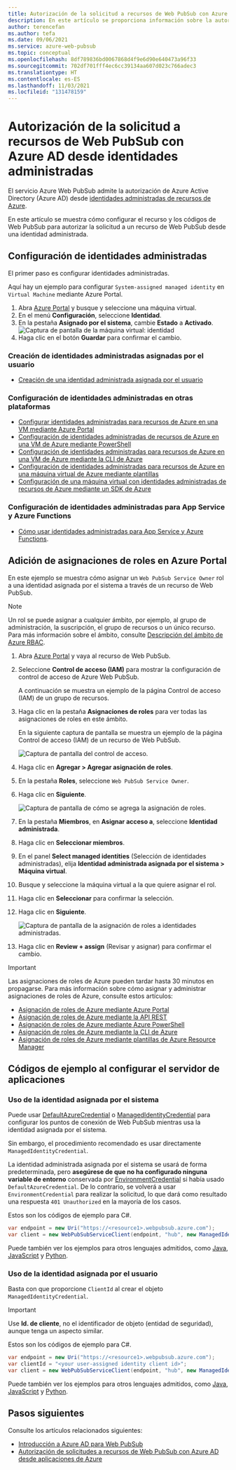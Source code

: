 ```yaml
---
title: Autorización de la solicitud a recursos de Web PubSub con Azure AD desde identidades administradas
description: En este artículo se proporciona información sobre la autorización de solicitudes a recursos de Web PubSub con Azure AD desde identidades administradas.
author: terencefan
ms.author: tefa
ms.date: 09/06/2021
ms.service: azure-web-pubsub
ms.topic: conceptual
ms.openlocfilehash: 8df789836bd0067868d4f9e6d90e640473a96f33
ms.sourcegitcommit: 702df701fff4ec6cc39134aa607d023c766adec3
ms.translationtype: HT
ms.contentlocale: es-ES
ms.lasthandoff: 11/03/2021
ms.locfileid: "131478159"
---
```

# <a name="authorize-request-to-web-pubsub-resources-with-azure-ad-from-managed-identities"></a>Autorización de la solicitud a recursos de Web PubSub con Azure AD desde identidades administradas
El servicio Azure Web PubSub admite la autorización de Azure Active Directory (Azure AD) desde [identidades administradas de recursos de Azure](../active-directory/managed-identities-azure-resources/overview.md). 

En este artículo se muestra cómo configurar el recurso y los códigos de Web PubSub para autorizar la solicitud a un recurso de Web PubSub desde una identidad administrada.

## <a name="configure-managed-identities"></a>Configuración de identidades administradas

El primer paso es configurar identidades administradas.

Aquí hay un ejemplo para configurar `System-assigned managed identity` en `Virtual Machine` mediante Azure Portal.

1. Abra [Azure Portal](https://portal.azure.com/) y busque y seleccione una máquina virtual.
1. En el menú **Configuración**, seleccione **Identidad**.
1. En la pestaña **Asignado por el sistema**, cambie **Estado** a **Activado**.
   ![Captura de pantalla de la máquina virtual: identidad](./media/aad-authorization/identity-virtual-machine.png)
1. Haga clic en el botón **Guardar** para confirmar el cambio.

### <a name="how-to-create-user-assigned-managed-identities"></a>Creación de identidades administradas asignadas por el usuario
- [Creación de una identidad administrada asignada por el usuario](../active-directory/managed-identities-azure-resources/how-manage-user-assigned-managed-identities.md#create-a-user-assigned-managed-identity)

### <a name="how-to-configure-managed-identities-on-other-platforms"></a>Configuración de identidades administradas en otras plataformas

- [Configurar identidades administradas para recursos de Azure en una VM mediante Azure Portal](../active-directory/managed-identities-azure-resources/qs-configure-portal-windows-vm.md)
- [Configuración de identidades administradas de recursos de Azure en una VM de Azure mediante PowerShell](../active-directory/managed-identities-azure-resources/qs-configure-powershell-windows-vm.md)
- [Configuración de identidades administradas para recursos de Azure en una VM de Azure mediante la CLI de Azure](../active-directory/managed-identities-azure-resources/qs-configure-cli-windows-vm.md)
- [Configuración de identidades administradas para recursos de Azure en una máquina virtual de Azure mediante plantillas](../active-directory/managed-identities-azure-resources/qs-configure-template-windows-vm.md)
- [Configuración de una máquina virtual con identidades administradas de recursos de Azure mediante un SDK de Azure](../active-directory/managed-identities-azure-resources/qs-configure-sdk-windows-vm.md)

### <a name="how-to-configure-managed-identities-for-app-service-and-azure-functions"></a>Configuración de identidades administradas para App Service y Azure Functions

- [Cómo usar identidades administradas para App Service y Azure Functions](../app-service/overview-managed-identity.md).

## <a name="add-role-assignments-on-azure-portal"></a>Adición de asignaciones de roles en Azure Portal  

En este ejemplo se muestra cómo asignar un `Web PubSub Service Owner` rol a una identidad asignada por el sistema a través de un recurso de Web PubSub. 

> [!Note]
> Un rol se puede asignar a cualquier ámbito, por ejemplo, al grupo de administración, la suscripción, el grupo de recursos o un único recurso. Para más información sobre el ámbito, consulte [Descripción del ámbito de Azure RBAC](../role-based-access-control/scope-overview.md).
1. Abra [Azure Portal](https://portal.azure.com/) y vaya al recurso de Web PubSub.

1. Seleccione **Control de acceso (IAM)** para mostrar la configuración de control de acceso de Azure Web PubSub.

   A continuación se muestra un ejemplo de la página Control de acceso (IAM) de un grupo de recursos.

1. Haga clic en la pestaña **Asignaciones de roles** para ver todas las asignaciones de roles en este ámbito.

   En la siguiente captura de pantalla se muestra un ejemplo de la página Control de acceso (IAM) de un recurso de Web PubSub.

   ![Captura de pantalla del control de acceso.](./media/aad-authorization/access-control.png)

1. Haga clic en **Agregar > Agregar asignación de roles**.

1. En la pestaña **Roles**, seleccione `Web PubSub Service Owner`.

1. Haga clic en **Siguiente**.

   ![Captura de pantalla de cómo se agrega la asignación de roles.](./media/aad-authorization/add-role-assignment.png)

1. En la pestaña **Miembros**, en **Asignar acceso a**, seleccione **Identidad administrada**.

1. Haga clic en **Seleccionar miembros**.

1. En el panel **Select managed identities** (Selección de identidades administradas), elija **Identidad administrada asignada por el sistema > Máquina virtual**.

1. Busque y seleccione la máquina virtual a la que quiere asignar el rol.

1. Haga clic en **Seleccionar** para confirmar la selección.

2. Haga clic en **Siguiente**.

   ![Captura de pantalla de la asignación de roles a identidades administradas.](./media/aad-authorization/assign-role-to-managed-identities.png)

3. Haga clic en **Review + assign** (Revisar y asignar) para confirmar el cambio.

> [!IMPORTANT]
> Las asignaciones de roles de Azure pueden tardar hasta 30 minutos en propagarse.
Para más información sobre cómo asignar y administrar asignaciones de roles de Azure, consulte estos artículos:
- [Asignación de roles de Azure mediante Azure Portal](../role-based-access-control/role-assignments-portal.md)
- [Asignación de roles de Azure mediante la API REST](../role-based-access-control/role-assignments-rest.md)
- [Asignación de roles de Azure mediante Azure PowerShell](../role-based-access-control/role-assignments-powershell.md)
- [Asignación de roles de Azure mediante la CLI de Azure](../role-based-access-control/role-assignments-cli.md)
- [Asignación de roles de Azure mediante plantillas de Azure Resource Manager](../role-based-access-control/role-assignments-template.md)

## <a name="sample-codes-while-configuring-your-server"></a>Códigos de ejemplo al configurar el servidor de aplicaciones

### <a name="using-system-assigned-identity"></a>Uso de la identidad asignada por el sistema

Puede usar [DefaultAzureCredential](/dotnet/api/azure.identity.defaultazurecredential) o [ManagedIdentityCredential](/dotnet/api/azure.identity.managedidentitycredential) para configurar los puntos de conexión de Web PubSub mientras usa la identidad asignada por el sistema.

Sin embargo, el procedimiento recomendado es usar directamente `ManagedIdentityCredential`.

La identidad administrada asignada por el sistema se usará de forma predeterminada, pero **asegúrese de que no ha configurado ninguna variable de entorno** conservada por [EnvironmentCredential](/dotnet/api/azure.identity.environmentcredential) si había usado `DefaultAzureCredential`. De lo contrario, se volverá a usar `EnvironmentCredential` para realizar la solicitud, lo que dará como resultado una respuesta `401 Unauthorized` en la mayoría de los casos.

Estos son los códigos de ejemplo para C#.

```C#
var endpoint = new Uri("https://<resource1>.webpubsub.azure.com");
var client = new WebPubSubServiceClient(endpoint, "hub", new ManagedIdentityCredential());
```

Puede también ver los ejemplos para otros lenguajes admitidos, como [Java](), [JavaScript]() y [Python]().

### <a name="using-user-assigned-identity"></a>Uso de la identidad asignada por el usuario

Basta con que proporcione `ClientId` al crear el objeto `ManagedIdentityCredential`.

> [!IMPORTANT]
> Use **Id. de cliente**, no el identificador de objeto (entidad de seguridad), aunque tenga un aspecto similar.

Estos son los códigos de ejemplo para C#.

```C#
var endpoint = new Uri("https://<resource1>.webpubsub.azure.com");
var clientId = "<your user-assigned identity client id>";
var client = new WebPubSubServiceClient(endpoint, "hub", new ManagedIdentityCredential(clientId));
```

Puede también ver los ejemplos para otros lenguajes admitidos, como [Java](), [JavaScript]() y [Python]().

## <a name="next-steps"></a>Pasos siguientes

Consulte los artículos relacionados siguientes:
- [Introducción a Azure AD para Web PubSub](concept-azure-ad-authorization.md)
- [Autorización de solicitudes a recursos de Web PubSub con Azure AD desde aplicaciones de Azure](howto-authorize-from-application.md)